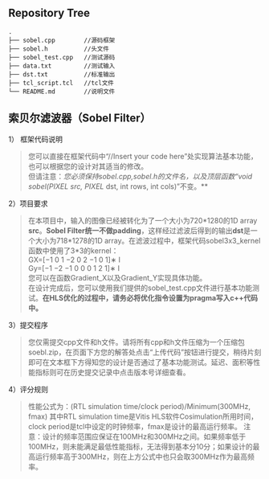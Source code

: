 ## Repository Tree
```
.
├── sobel.cpp        //源码框架
├── sobel.h          //头文件
├── sobel_test.cpp   //测试源码
├── data.txt         //测试输入
├── dst.txt          //标准输出
├── tcl_script.tcl   //tcl文件
└── README.md        //说明文件
```
## 索贝尔滤波器（Sobel Filter）

  1）	框架代码说明
  >您可以直接在框架代码中“//Insert your code here”处实现算法基本功能，也可以根据您的设计对其适当的修改。  
  >但请注意：**您必须保持sobel.cpp,sobel.h的文件名，以及顶层函数“void sobel(PIXEL* src, PIXEL* dst, int rows, int cols)”不变。**

  2）项目要求  
  >在本项目中，输入的图像已经被转化为了一个大小为720\*1280的1D array **src**。**Sobel Filter统一不做padding**，这样经过滤波后得到的输出**dst**是一个大小为718\*1278的1D array。在滤波过程中，框架代码sobel3x3_kernel函数中使用了3*3的kernel：  
  >GX=[−1 0 1 −2 0 2 −1 0 1]∗ I  
  >Gy=[−1 −2 −1 0 0 0 1 2 1]∗ I    
  >您可以在函数Gradient_X以及Gradient_Y实现具体功能。  
  >在设计完成后，您可以使用我们提供的sobel_test.cpp文件进行基本功能测试。**在HLS优化的过程中，请务必将优化指令设置为pragma写入c++代码中。**
	
  3）提交程序
  >您仅需提交cpp文件和h文件。请将所有cpp和h文件压缩为一个压缩包soebl.zip，在页面下方您的解答处点击“上传代码”按钮进行提交，稍待片刻即可在文本框下方得知您的设计是否通过了基本功能测试。延迟、面积等性能指标则可在历史提交记录中点击版本号详细查看。
  
  4）评分规则
  >性能公式为：(RTL simulation time/clock period)/Minimum(300MHz, fmax)
  >其中RTL simulation time是Vitis HLS软件Cosimulation所用时间，clock period是tcl中设定的时钟频率，fmax是设计的最高运行频率。
  >注意：设计的频率范围应保证在100MHz和300MHz之间。如果频率低于100MHz，则未能满足最低性能指标，无法得到基本分10分；如果设计的最高运行频率高于300MHz，则在上方公式中也只会取300MHz作为最高频率。
